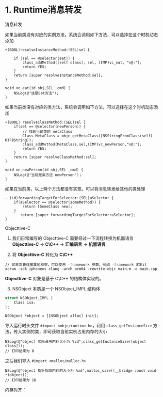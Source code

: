# 1. Runtime消息转发

消息转发 

如果当前类没有对应的实例方法，系统会调用如下方法，可以选择在这个时机动态添加

```objc
+(BOOL)resolveInstanceMethod:(SEL)sel {

    if (sel == @selector(eat)) {
        class_addMethod([self class], sel, (IMP)vc_eat, "v@:");
        return YES;
    }
    return [super resolveInstanceMethod:sel];
}
```

```objc
void vc_eat(id obj,SEL _cmd) {
    NSLog(@"这是Eat方法");
}
```
如果当前类没有对应的类方法，系统会调用如下方法，可以选择在这个时机动态添加

```objc
+(BOOL) resolveClassMethod:(SEL)sel {
    if(sel == @selector(newPerson)) {
        // 找到当前类的 metaClass
        Class MetaClass = objc_getMetaClass([NSStringFromClass(self) UTF8String]);
        class_addMethod(MetaClass,sel,(IMP)vc_newPerson,"v@:");
        return YES;
    }
    return [super resolveClassMethod:sel];
}
```

```objc
void vc_newPerson(id obj,SEL _cmd) {
    NSLog(@"当前是类方法 newPerson")；
}
```

如果在当前类，以上两个方法都没有实现，可以将消息转发给其他的类处理

```objc
- (id)forwardingTargetForSelector:(SEL)aSelector {
    if(aSelector == @selector(someMethod)) {
        return [SomeClass new];
    }
       return [super forwardingTargetForSelector:aSelector];
}
```


Objecttive-C


1. 我们日常编写的 Objecttive-C 需要经过一下流程转换为机器语言
**Objecttive-C** -> **C\C++** -> **汇编语言** -> **机器语言**




2. 将 **Objecttive-C** 转化为 **C\C++** 

```
// 如果需要连接其他框架，可以使用 -framework 参数，例如 -framework UIKit
xcrun -sdk iphoneos clang -arch arm64 -rewrite-objc main.m -o main.cpp
```

**Objecttive-C** 对象是基于 C\C++ 的结构体实现的。


3. NSObject 本质是一个  NSObject_IMPL 结构体


```c
struct NSObject_IMPL {
	Class isa;
};

```

```objc
NSObject *object = [[NSObject alloc] init];
```

导入运行时头文件 `#import <objc/runtime.h>`，利用 `class_getInstanceSize` 方法，传入实例的类，即可获取当前实例占用内存的大小


```objc
NSLog(@"object 实际占用内存大小为 %zd",class_getInstanceSize([object class]));
// 打印结果为 8
```

之后我们导入 `#import <malloc/malloc.h>`


```objc
NSLog(@"object 指针指向内存的大小为 %zd",malloc_size((__bridge const void *)object));
// 打印结果为 16
```

内存对齐：


